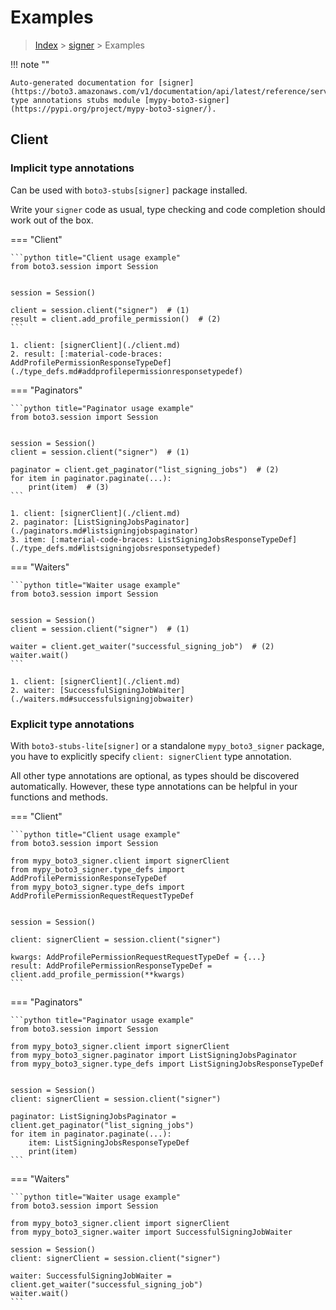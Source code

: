 # Examples

> [Index](../README.md) > [signer](./README.md) > Examples

!!! note ""

    Auto-generated documentation for [signer](https://boto3.amazonaws.com/v1/documentation/api/latest/reference/services/signer.html#signer)
    type annotations stubs module [mypy-boto3-signer](https://pypi.org/project/mypy-boto3-signer/).

## Client

### Implicit type annotations

Can be used with `boto3-stubs[signer]` package installed.

Write your `signer` code as usual,
type checking and code completion should work out of the box.


=== "Client"

    ```python title="Client usage example"
    from boto3.session import Session


    session = Session()

    client = session.client("signer")  # (1)
    result = client.add_profile_permission()  # (2)
    ```

    1. client: [signerClient](./client.md)
    2. result: [:material-code-braces: AddProfilePermissionResponseTypeDef](./type_defs.md#addprofilepermissionresponsetypedef) 



=== "Paginators"

    ```python title="Paginator usage example"
    from boto3.session import Session


    session = Session()
    client = session.client("signer")  # (1)

    paginator = client.get_paginator("list_signing_jobs")  # (2)
    for item in paginator.paginate(...):
        print(item)  # (3)
    ```

    1. client: [signerClient](./client.md)
    2. paginator: [ListSigningJobsPaginator](./paginators.md#listsigningjobspaginator)
    3. item: [:material-code-braces: ListSigningJobsResponseTypeDef](./type_defs.md#listsigningjobsresponsetypedef) 



=== "Waiters"

    ```python title="Waiter usage example"
    from boto3.session import Session


    session = Session()
    client = session.client("signer")  # (1)

    waiter = client.get_waiter("successful_signing_job")  # (2)
    waiter.wait()
    ```

    1. client: [signerClient](./client.md)
    2. waiter: [SuccessfulSigningJobWaiter](./waiters.md#successfulsigningjobwaiter)


### Explicit type annotations

With `boto3-stubs-lite[signer]`
or a standalone `mypy_boto3_signer` package, you have to explicitly specify `client: signerClient` type annotation.

All other type annotations are optional, as types should be discovered automatically.
However, these type annotations can be helpful in your functions and methods.


=== "Client"

    ```python title="Client usage example"
    from boto3.session import Session

    from mypy_boto3_signer.client import signerClient
    from mypy_boto3_signer.type_defs import AddProfilePermissionResponseTypeDef
    from mypy_boto3_signer.type_defs import AddProfilePermissionRequestRequestTypeDef


    session = Session()

    client: signerClient = session.client("signer")

    kwargs: AddProfilePermissionRequestRequestTypeDef = {...}
    result: AddProfilePermissionResponseTypeDef = client.add_profile_permission(**kwargs)
    ```



=== "Paginators"

    ```python title="Paginator usage example"
    from boto3.session import Session

    from mypy_boto3_signer.client import signerClient
    from mypy_boto3_signer.paginator import ListSigningJobsPaginator
    from mypy_boto3_signer.type_defs import ListSigningJobsResponseTypeDef


    session = Session()
    client: signerClient = session.client("signer")

    paginator: ListSigningJobsPaginator = client.get_paginator("list_signing_jobs")
    for item in paginator.paginate(...):
        item: ListSigningJobsResponseTypeDef
        print(item)
    ```



=== "Waiters"

    ```python title="Waiter usage example"
    from boto3.session import Session

    from mypy_boto3_signer.client import signerClient
    from mypy_boto3_signer.waiter import SuccessfulSigningJobWaiter

    session = Session()
    client: signerClient = session.client("signer")

    waiter: SuccessfulSigningJobWaiter = client.get_waiter("successful_signing_job")
    waiter.wait()
    ```


